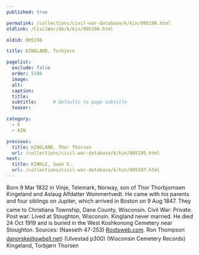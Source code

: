 ```yaml
---
published: true

permalink: /collections/civil-war-database/k/kin/005196.html
oldlink: /CivilWar/db/k/kin/005196.html

oldid: 005196

title: KINGLAND, Torbjorn

pagelist:
  exclude: false
  order: 5196
  image: 
  alt:
  caption:
  title:
  subtitle:      # Defaults to page subtitle
  teaser:

category: 
  - K 
  - KIN

previous:
  title: KINGLAND, Thor Thorsen
  url: /collections/civil-war-database/k/kin/005195.html  
next:
  title: KINKLE, Swan E.
  url: /collections/civil-war-database/k/kin/005197.html   
---
```

Born 9 Mar 1832 in Vinje, Telemark, Norway, son of Thor Thorbjornsen Kingeland and Aslaug Alfdatter Wommertvedt. He came with his parents and four siblings on &#147;Jupiter&#148;, which arrived in Boston on 9 Aug 1847. They came to Christiana Township, Dane County, Wisconsin. Civil War: Private. Post war: Lived at Stoughton, Wisconsin. Kingland never married. He died 24 Oct 1919 and is buried in the West Koshkonong Cemetery near Stoughton. Sources: (Naeseth &#146;47-253) [Rootsweb.com](http://Rootsweb.com/). Ron Thompson [danorske@swbell.net](mailto:danorske@swbell.net)) (Ulvestad p300) (Wisconsin Cemetery Records) &#147;Kingeland, Torbj&oslash;rn Thorsen&#148;
